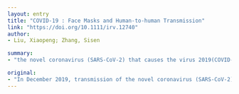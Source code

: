 ```yaml
---
layout: entry
title: "COVID-19 : Face Masks and Human-to-human Transmission"
link: "https://doi.org/10.1111/irv.12740"
author:
- Liu, Xiaopeng; Zhang, Sisen

summary:
- "the novel coronavirus (SARS-CoV-2) that causes the virus 2019(COVID-19) occurred in Wuhan, China.Face masks are a type of personal protective equipment used to prevent transmission of respiratory viruses and bacteria(3). In December 2019, the virus began to be transmitted from person to person(2).We share a case of face masks to prevent the transmission of COVID19 infection. The virus may be effective at helping prevent the spread of respiratory infections."

original:
- "In December 2019, transmission of the novel coronavirus (SARS-CoV-2) that causes coronavirus disease 2019(COVID-19) occurred in Wuhan, China(1) .And later the virus began to be transmitted from person to person(2) .Face masks are a type of personal protective equipment used to prevent the spread of respiratory infectionsit may be effective at helping prevent transmission of respiratory viruses and bacteria(3) .Here, we share a case of face masks are be used to prevent the transmission of COVID-19 infection."
---
```


